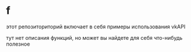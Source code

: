 # f

этот репозиториторий включает в себя примеры использования vkAPI

тут нет описания функций, но может вы найдете для себя что-нибудь полезное
